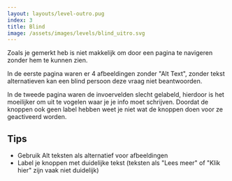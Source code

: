 ```yaml
---
layout: layouts/level-outro.pug
index: 3
title: Blind
image: /assets/images/levels/blind_uitro.svg
---
```


Zoals je gemerkt heb is niet makkelijk om door een pagina te navigeren zonder hem te kunnen zien. 

In de eerste pagina waren er 4 afbeeldingen zonder "Alt Text", zonder tekst alternatieven kan een blind persoon deze vraag niet beantwoorden.

In de tweede pagina waren de invoervelden slecht gelabeld, hierdoor is het moeilijker om uit te vogelen waar je je info moet schrijven. Doordat de knoppen ook geen label hebben weet je niet wat de knoppen doen voor ze geactiveerd worden.

## Tips

* Gebruik Alt teksten als alternatief voor afbeeldingen
* Label je knoppen met duidelijke tekst (teksten als "Lees meer" of "Klik hier" zijn vaak niet duidelijk)
